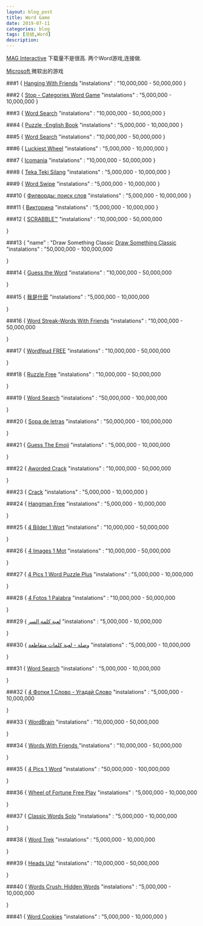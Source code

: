 ```yaml
---
layout: blog_post
title: Word Game
date: 2019-07-11
categories: blog
tags: [总结,Word]
description: 
---
```

[MAG Interactive](https://play.google.com/store/apps/dev?id=6558349509091194327&hl=en)
下载量不是很高. 两个Word游戏,连接做. 


[Microsoft ](https://play.google.com/store/apps/details?id=com.microsoft.wordament&hl=en)
微软出的游戏


###1
{
    [Hanging With Friends](https://play.google.com/store/apps/details?id=com.zynga.hanging)
    "instalations" : "10,000,000 - 50,000,000
}

###2
{
    [Stop - Categories Word Game](https://play.google.com/store/apps/details?id=com.fanatee.stop)
    "instalations" : "5,000,000 - 10,000,000
}

###3
{
    [Word Search](https://play.google.com/store/apps/details?id=com.asgardsoft.words)
    "instalations" : "10,000,000 - 50,000,000
}

###4
{
    [Puzzle -English Book](https://play.google.com/store/apps/details?id=com.crosswordshop)
    "instalations" : "5,000,000 - 10,000,000
}

###5
{
    [Word Search](https://play.google.com/store/apps/details?id=com.pinkpointer.wordsearch)
    "instalations" : "10,000,000 - 50,000,000
}

###6
{
    [Luckiest Wheel](https://play.google.com/store/apps/details?id=com.marzoa.ruletafree)
    "instalations" : "5,000,000 - 10,000,000 
}

###7
{
    [Icomania](https://play.google.com/store/apps/details?id=com.gamesforfriends.icomania)
    "instalations" : "10,000,000 - 50,000,000
}

###8
{
    [Teka Teki Silang](https://play.google.com/store/apps/details?id=com.berniiiiiiii.tekatekisilang)
    "instalations" : "5,000,000 - 10,000,000
}

###9
{
    [Word Swipe](https://play.google.com/store/apps/details?id=com.igoldtech.an.wordswipe)
    "instalations" : "5,000,000 - 10,000,000
}

###10
{
    [Филворды: поиск слов](https://play.google.com/store/apps/details?id=com.merigotech.fillwords)
    "instalations" : "5,000,000 - 10,000,000
}

###11
{ 
    [Викторина](https://play.google.com/store/apps/details?id=ru.allyteam.gramoteifree)
    "instalations" : "5,000,000 - 10,000,000
}

###12
{
    [SCRABBLE™](https://play.google.com/store/apps/details?id=com.ea.game.scrabblemattel_bv)
    "instalations" : "10,000,000 - 50,000,000
   
}

###13
{
    "name" : "Draw Something Classic
    [Draw Something Classic](https://play.google.com/store/apps/details?id=com.omgpop.dstfree)
    "instalations" : "50,000,000 - 100,000,000
    
    
   
}

###14
{
    [Guess the Word](https://play.google.com/store/apps/details?id=com.icogroup.apensar)
    "instalations" : "10,000,000 - 50,000,000
    
    
   
}

###15
{
    [我是什麽](https://play.google.com/store/apps/details?id=com.twominds.HeadsUpCharadas)
    "instalations" : "5,000,000 - 10,000,000
    
    
   
}

###16
{
    [Word Streak-Words With Friends](https://play.google.com/store/apps/details?id=com.zynga.scramble)
    "instalations" : "10,000,000 - 50,000,000
    
    
   
}

###17
{
    [Wordfeud FREE](https://play.google.com/store/apps/details?id=com.hbwares.wordfeud.free)
    "instalations" : "10,000,000 - 50,000,000
    
    
   
}

###18
{
    [Ruzzle Free](https://play.google.com/store/apps/details?id=se.maginteractive.rumble.free)
    "instalations" : "10,000,000 - 50,000,000
    
    
   
}

###19
{
    [Word Search](https://play.google.com/store/apps/details?id=com.melimots.WordSearch)
    "instalations" : "50,000,000 - 100,000,000
    
    
   
}

###20
{
    [Sopa de letras](https://play.google.com/store/apps/details?id=com.quelaba.sopaletras)
    "instalations" : "50,000,000 - 100,000,000
    
    
   
}

###21
{
    [Guess The Emoji](https://play.google.com/store/apps/details?id=com.rlg.guesstheemoji)
    "instalations" : "5,000,000 - 10,000,000
    
    
   
}

###22
{
    [Aworded Crack](https://play.google.com/store/apps/details?id=com.etermax.apalabrados.lite)
    "instalations" : "10,000,000 - 50,000,000
    
    
   
}

###23
{
   [Crack]( https://play.google.com/store/apps/details?id=com.etermax.wordcrack.lite)
  "instalations" : "5,000,000 - 10,000,000
}

###24
{
    [Hangman Free](https://play.google.com/store/apps/details?id=com.optimesoftware.hangman.free)
    "instalations" : "5,000,000 - 10,000,000
    
    
   
}

###25
{
    [4 Bilder 1 Wort](https://play.google.com/store/apps/details?id=de.lotum.whatsinthefoto.de)
    "instalations" : "10,000,000 - 50,000,000
    
    
   
}

###26
{
    [4 Images 1 Mot](https://play.google.com/store/apps/details?id=de.lotum.whatsinthefoto.fr)
    "instalations" : "10,000,000 - 50,000,000
    
    
   
}

###27
{
    [4 Pics 1 Word Puzzle Plus](https://play.google.com/store/apps/details?id=com.sgg.pics2)
    "instalations" : "5,000,000 - 10,000,000
   
}

###28
{
    [4 Fotos 1 Palabra](https://play.google.com/store/apps/details?id=de.lotum.whatsinthefoto.es)
    "instalations" : "10,000,000 - 50,000,000

}

###29
{
    [لعبة كلمة السر](https://play.google.com/store/apps/details?id=zozo.android.lostword)
    "instalations" : "5,000,000 - 10,000,000
    
    
   
}

###30
{
    [وصلة - لعبة كلمات متقاطعة](https://play.google.com/store/apps/details?id=zozo.android.crosswords)
    "instalations" : "5,000,000 - 10,000,000
    
    
   
}

###31
{
    [Word Search](https://play.google.com/store/apps/details?id=com.jdpapps.wordsearch)
    "instalations" : "5,000,000 - 10,000,000
    
    
   
}

###32
{
    [4 Фотки 1 Слово - Угадай Слово](https://play.google.com/store/apps/details?id=com.pixelduck.ru4pics1word)
    "instalations" : "5,000,000 - 10,000,000
    
    
   
}

###33
{
    [WordBrain](https://play.google.com/store/apps/details?id=se.maginteractive.wordbrain)
    "instalations" : "10,000,000 - 50,000,000
    
    
   
}

###34
{
    [Words With Friends ](https://play.google.com/store/apps/details?id=com.zynga.wwf2.free)
    "instalations" : "10,000,000 - 50,000,000
    
    
   
}

###35
{
    [4 Pics 1 Word](https://play.google.com/store/apps/details?id=de.lotum.whatsinthefoto.us)
    "instalations" : "50,000,000 - 100,000,000

}

###36
{
    [Wheel of Fortune Free Play](https://play.google.com/store/apps/details?id=com.scopely.wheeloffortune)
    "instalations" : "5,000,000 - 10,000,000
    
    
   
}

###37
{
    [Classic Words Solo](https://play.google.com/store/apps/details?id=com.lulo.scrabble.classicwords)
    "instalations" : "5,000,000 - 10,000,000
    
    
   
}

###38
{
    [Word Trek](https://play.google.com/store/apps/details?id=in.playsimple.word_up)
    "instalations" : "5,000,000 - 10,000,000
    
    
   
}

###39
{
    [Heads Up!](https://play.google.com/store/apps/details?id=com.wb.headsup)
    "instalations" : "10,000,000 - 50,000,000
    
    
   
}

###40
{
    [Words Crush: Hidden Words](https://play.google.com/store/apps/details?id=com.bitmango.wordscrush)
    "instalations" : "5,000,000 - 10,000,000
    
    
   
}

###41
{
    [Word Cookies](https://play.google.com/store/apps/details?id=com.bitmango.go.wordcookies)
    "instalations" : "5,000,000 - 10,000,000 
}

